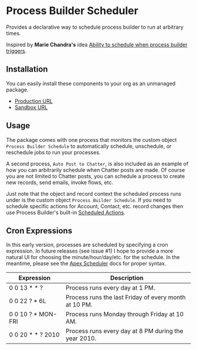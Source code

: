 Process Builder Scheduler
=========================

Provides a declarative way to schedule process builder to run at arbitrary times.

Inspired by **Marie Chandra's** idea [Ability to schedule when process builder triggers](https://success.salesforce.com/ideaView?id=08730000000DjEmAAK).

Installation
------------
You can easily install these components to your org as an unmanaged package.
* [Production URL](https://login.salesforce.com/packaging/installPackage.apexp?p0=)
* [Sandbox URL](https://test.salesforce.com/packaging/installPackage.apexp?p0=)

Usage
-----
The package comes with one process that monitors the custom object `Process Builder Schedule` to automatically schedule, unschedule, or reschedule jobs to run your processes.

A second process, `Auto Post to Chatter`, is also included as an example of how you can arbitrarily schedule when Chatter posts are made.
Of course you are not limited to Chatter posts, you can schedule a process to create new records, send emails, invoke flows, etc.

Just note that the object and record context the scheduled process runs under is the custom object `Process Builder Schedule`. If you need to schedule specific actions for Account, Contact, etc. record changes then use Process Builder's built-in [Scheduled Actions](https://developer.salesforce.com/trailhead/en/business_process_automation/process_builder).

Cron Expressions
----------------
In this early version, processes are scheduled by specifying a cron expression. In future releases (see issue #1) I hope to provide a more natural UI for choosing the minute/hour/day/etc. for the schedule.
In the meantime, please see the [Apex Scheduler](https://developer.salesforce.com/docs/atlas.en-us.apexcode.meta/apexcode/apex_scheduler.htm) docs for proper syntax.

| Expression | Description |
| ---------- | ----------- |
| 0 0 13 * * ? | Process runs every day at 1 PM. |
| 0 0 22 ? * 6L | Process runs the last Friday of every month at 10 PM. |
| 0 0 10 ? * MON-FRI | Process runs Monday through Friday at 10 AM. |
| 0 0 20 * * ? 2010 | Process runs every day at 8 PM during the year 2010. |